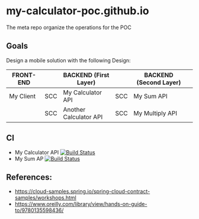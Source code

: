 # my-calculator-poc.github.io
The meta repo organize the operations for the POC

## Goals

Design a mobile solution with the following Design:

| FRONT-END |     | BACKEND (First Layer)  |     | BACKEND (Second Layer) |   |
|-----------|-----|------------------------|-----|------------------------|---|
| My Client | SCC | My Calculator API      | SCC | My Sum API             |   |
|           | SCC | Another Calculator API | SCC | My Multiply API        |   |

## CI

- My Calculator API [![Build Status](https://travis-ci.org/my-calculator-poc/My-Calculator-API.svg?branch=master)](https://travis-ci.org/my-calculator-poc/My-Calculator-API)
- My Sum AP [![Build Status](https://travis-ci.org/my-calculator-poc/My-Sum-API.svg?branch=master)](https://travis-ci.org/my-calculator-poc/My-Sum-API)

## References:

- https://cloud-samples.spring.io/spring-cloud-contract-samples/workshops.html
- https://www.oreilly.com/library/view/hands-on-guide-to/9780135598436/
